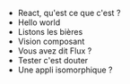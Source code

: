 * React, qu'est ce que c'est ? 
* Hello world 
* Listons les bières 
* Vision composant 
* Vous avez dit Flux ? 
* Tester c'est douter 
* Une appli isomorphique ? 
